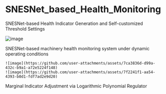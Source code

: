 # SNESNet_based_Health_Monitoring
SNESNet-based Health Indicator Generation and Self-customized Threshold Settings

![image](https://github.com/user-attachments/assets/6523d073-eafc-404d-a6a4-79fe56c3ae17)

SNESNet-based machinery health monitoring system under dynamic operating conditions

    ![image](https://github.com/user-attachments/assets/7ca3836d-d99a-432c-b9a1-a72e5224f148)
    ![image](https://github.com/user-attachments/assets/7f2241f1-aa54-4393-b0d1-fdf7ad2e9d20)

Marginal Indicator Adjustment via Logarithmic Polynomial Regulator
